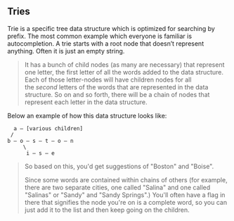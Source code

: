 ## Tries

Trie is a specific tree data structure which is optimized for searching by prefix. The most common example which everyone is familiar is autocompletion. A trie starts with a root node that doesn’t represent anything. Often it is just an empty string.

> It has a bunch of child nodes (as many are necessary) that represent one letter, the first letter of all the words added to the data structure. Each of those letter-nodes will have children nodes for all the *second* letters of the words that are represented in the data structure. So on and so forth, there will be a chain of nodes that represent each letter in the data structure.

Below an example of how this data structure looks like:

```plaintext
  a – [various children]
 /
b – o – s – t – o – n
     \
      i – s – e
```

> So based on this, you'd get suggestions of "Boston" and "Boise".
>
> Since some words are contained within chains of others (for example, there are two separate cities, one called "Salina" and one called "Salinas" or "Sandy" and "Sandy Springs".) You'll often have a flag in there that signifies the node you're on is a complete word, so you can just add it to the list and then keep going on the children.

